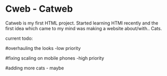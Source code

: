# Cweb - Catweb

Catweb is my first HTML project. Started learning HTMl recently and the first idea which came to my mind was making a website about/with.. Cats.

current todo:

#overhauling the looks -low priority

#fixing scaling on mobile phones -high priority

#adding more cats - maybe
